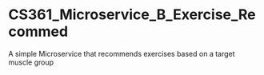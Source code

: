 # CS361_Microservice_B_Exercise_Recommed
A simple Microservice that recommends exercises based on a target muscle group

